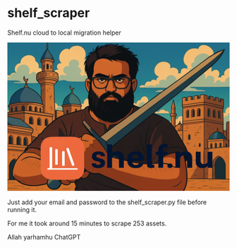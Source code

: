 # shelf_scraper
 Shelf.nu cloud to local migration helper

![Header](assets/assets_task_01k1f91yf9egn969wf6w8796ph_1753933323_img_0.webp)

 Just add your email and password to the shelf_scraper.py file before running it.

 For me it took around 15 minutes to scrape 253 assets.

 Allah yarhamhu ChatGPT
